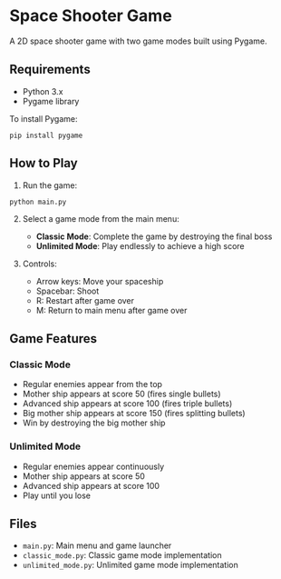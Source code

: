 # Space Shooter Game

A 2D space shooter game with two game modes built using Pygame.

## Requirements

- Python 3.x
- Pygame library

To install Pygame:
```
pip install pygame
```

## How to Play

1. Run the game:
```
python main.py
```

2. Select a game mode from the main menu:
   - **Classic Mode**: Complete the game by destroying the final boss
   - **Unlimited Mode**: Play endlessly to achieve a high score

3. Controls:
   - Arrow keys: Move your spaceship
   - Spacebar: Shoot
   - R: Restart after game over
   - M: Return to main menu after game over

## Game Features

### Classic Mode
- Regular enemies appear from the top
- Mother ship appears at score 50 (fires single bullets)
- Advanced ship appears at score 100 (fires triple bullets)
- Big mother ship appears at score 150 (fires splitting bullets)
- Win by destroying the big mother ship

### Unlimited Mode
- Regular enemies appear continuously
- Mother ship appears at score 50
- Advanced ship appears at score 100
- Play until you lose

## Files
- `main.py`: Main menu and game launcher
- `classic_mode.py`: Classic game mode implementation
- `unlimited_mode.py`: Unlimited game mode implementation